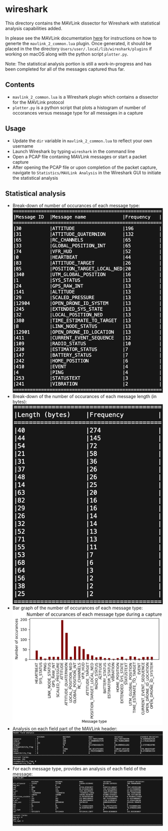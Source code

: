 # wireshark

This directory contains the MAVLink dissector for Wireshark with statistical analysis capabilities added.

In please see the MAVLink documentation [here](https://mavlink.io/en/guide/wireshark.html) for instructions on how to generte the `mavlink_2_common.lua` plugin. Once generated, it should be placed in the the directory `Users/user/.local/lib/wireshark/plugins` if working on macOS along with the python script `plotter.py`.

Note: The statistical analysis portion is still a work-in-progress and has been completed for all of the messages captured thus far.

## Contents

* `mavlink_2_common.lua` is a Wireshark plugin which contains a dissector for the MAVLink protocol
* `plotter.py` is a python script that plots a histogram of number of occorances versus message type for all messages in a capture

## Usage

* Update the `dir` variable in `mavlink_2_common.lua` to reflect your own username
* Launch Wireshark by typing `wireshark` in the command line
* Open a PCAP file contaning MAVLink messages or start a packet capture
* After opening the PCAP file or upon completion of the packet capture, navigate to `Statistics/MAVLink Analysis` in the Wireshark GUI to initiate the statistical analysis

## Statistical analysis

* Break-down of number of occurances of each message type:
  ![Number of occurances](../.images/nooccurances.jpg)
* Break-down of the number of occurances of each message length (in bytes):
  ![Message length analysis](../.images/len.jpg)
* Bar graph of the number of occurances of each message type:
  ![Number of occurances pre message type](../.images/bar.jpg)
* Analysis on each field part of the MAVLink header:
  ![Header field analysis](../.images/header.jpg)
* For each message type, provides an analysis of each field of the message:
  ![Message analysis (GPS_RAW_INT)](../.images/message.jpg)
  
  
  
  
